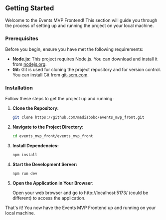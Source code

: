 ## Getting Started

Welcome to the Events MVP Frontend! This section will guide you through the process of setting up and running the project on your local machine.

### Prerequisites

Before you begin, ensure you have met the following requirements:

- **Node.js:** This project requires Node.js. You can download and install it from [nodejs.org](https://nodejs.org/).
- **Git:** Git is used for cloning the project repository and for version control. You can install Git from [git-scm.com](https://git-scm.com/).

### Installation

Follow these steps to get the project up and running:

1. **Clone the Repository:**

   ```bash
   git clone https://github.com/madisbobo/events_mvp_front.git

2. **Navigate to the Project Directory:**
   ```bash
   cd events_mvp_front/events_mvp_front

3. **Install Dependencies:**
   ```bash
   npm install

4. **Start the Development Server:**
   ```bash
   npm run dev

5. **Open the Application in Your Browser:**

   Open your web browser and go to http://localhost:5173/ (could be different) to access the application.


That's it! You now have the Events MVP Frontend up and running on your local machine.